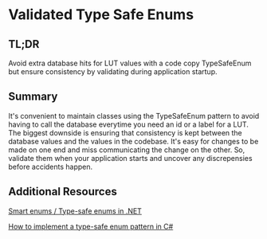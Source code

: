 # Validated Type Safe Enums

## TL;DR
Avoid extra database hits for LUT values with a code copy TypeSafeEnum but ensure consistency by validating during application startup.

## Summary
It's convenient to maintain classes using the TypeSafeEnum pattern to avoid having to call the database everytime you need an id or a label for a LUT. The biggest downside is ensuring that consistency is kept between the database values and the values in the codebase. It's easy for changes to be made on one end and miss communicating the change on the other. So, validate them when your application starts and uncover any discrepensies before accidents happen.

## Additional Resources
[Smart enums / Type-safe enums in .NET](https://www.meziantou.net/smart-enums-type-safe-enums-in-dotnet.htm)

[How to implement a type-safe enum pattern in C#](https://www.infoworld.com/article/3198453/how-to-implement-a-type-safe-enum-pattern-in-c.html#:~:text=The%20strongly%20typed%20enum%20pattern%20or%20the%20type%2Dsafe%20enum,it%20much%20like%20an%20enum.)
